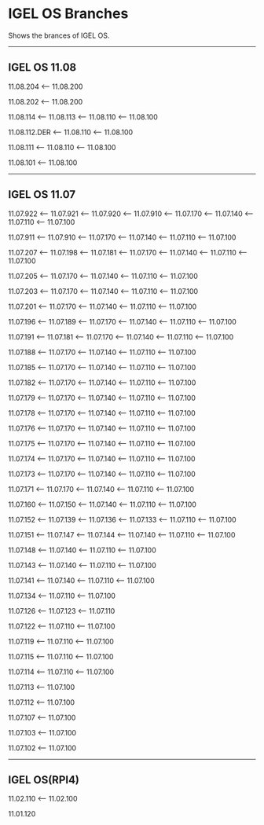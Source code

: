 # IGEL OS Branches

Shows the brances of IGEL OS.

----

## IGEL OS 11.08

11.08.204 <-- 11.08.200

11.08.202 <-- 11.08.200

11.08.114 <-- 11.08.113 <-- 11.08.110 <-- 11.08.100

11.08.112.DER <-- 11.08.110 <-- 11.08.100

11.08.111 <-- 11.08.110 <-- 11.08.100

11.08.101 <-- 11.08.100

----

## IGEL OS 11.07

11.07.922 <-- 11.07.921 <-- 11.07.920 <-- 11.07.910 <-- 11.07.170 <-- 11.07.140 <-- 11.07.110 <-- 11.07.100

11.07.911 <-- 11.07.910 <-- 11.07.170 <-- 11.07.140 <-- 11.07.110 <-- 11.07.100

11.07.207 <-- 11.07.198 <-- 11.07.181 <-- 11.07.170 <-- 11.07.140 <-- 11.07.110 <-- 11.07.100

11.07.205 <-- 11.07.170 <-- 11.07.140 <-- 11.07.110 <-- 11.07.100

11.07.203 <-- 11.07.170 <-- 11.07.140 <-- 11.07.110 <-- 11.07.100

11.07.201 <-- 11.07.170 <-- 11.07.140 <-- 11.07.110 <-- 11.07.100

11.07.196 <-- 11.07.189 <-- 11.07.170 <-- 11.07.140 <-- 11.07.110 <-- 11.07.100

11.07.191 <-- 11.07.181 <-- 11.07.170 <-- 11.07.140 <-- 11.07.110 <-- 11.07.100

11.07.188 <-- 11.07.170 <-- 11.07.140 <-- 11.07.110 <-- 11.07.100

11.07.185 <-- 11.07.170 <-- 11.07.140 <-- 11.07.110 <-- 11.07.100

11.07.182 <-- 11.07.170 <-- 11.07.140 <-- 11.07.110 <-- 11.07.100

11.07.179 <-- 11.07.170 <-- 11.07.140 <-- 11.07.110 <-- 11.07.100

11.07.178 <-- 11.07.170 <-- 11.07.140 <-- 11.07.110 <-- 11.07.100

11.07.176 <-- 11.07.170 <-- 11.07.140 <-- 11.07.110 <-- 11.07.100

11.07.175 <-- 11.07.170 <-- 11.07.140 <-- 11.07.110 <-- 11.07.100

11.07.174 <-- 11.07.170 <-- 11.07.140 <-- 11.07.110 <-- 11.07.100

11.07.173 <-- 11.07.170 <-- 11.07.140 <-- 11.07.110 <-- 11.07.100

11.07.171 <-- 11.07.170 <-- 11.07.140 <-- 11.07.110 <-- 11.07.100

11.07.160 <-- 11.07.150 <-- 11.07.140 <-- 11.07.110 <-- 11.07.100

11.07.152 <-- 11.07.139 <-- 11.07.136 <-- 11.07.133 <-- 11.07.110 <-- 11.07.100

11.07.151 <-- 11.07.147 <-- 11.07.144 <-- 11.07.140 <-- 11.07.110 <-- 11.07.100

11.07.148 <-- 11.07.140 <-- 11.07.110 <-- 11.07.100

11.07.143 <-- 11.07.140 <-- 11.07.110 <-- 11.07.100

11.07.141 <-- 11.07.140 <-- 11.07.110 <-- 11.07.100

11.07.134 <-- 11.07.110 <-- 11.07.100

11.07.126 <-- 11.07.123 <-- 11.07.110

11.07.122 <-- 11.07.110 <-- 11.07.100

11.07.119 <-- 11.07.110 <-- 11.07.100

11.07.115 <-- 11.07.110 <-- 11.07.100

11.07.114 <-- 11.07.110 <-- 11.07.100

11.07.113 <-- 11.07.100

11.07.112 <-- 11.07.100

11.07.107 <-- 11.07.100

11.07.103 <-- 11.07.100

11.07.102 <-- 11.07.100

----

## IGEL OS(RPI4)  

11.02.110 <-- 11.02.100

11.01.120
